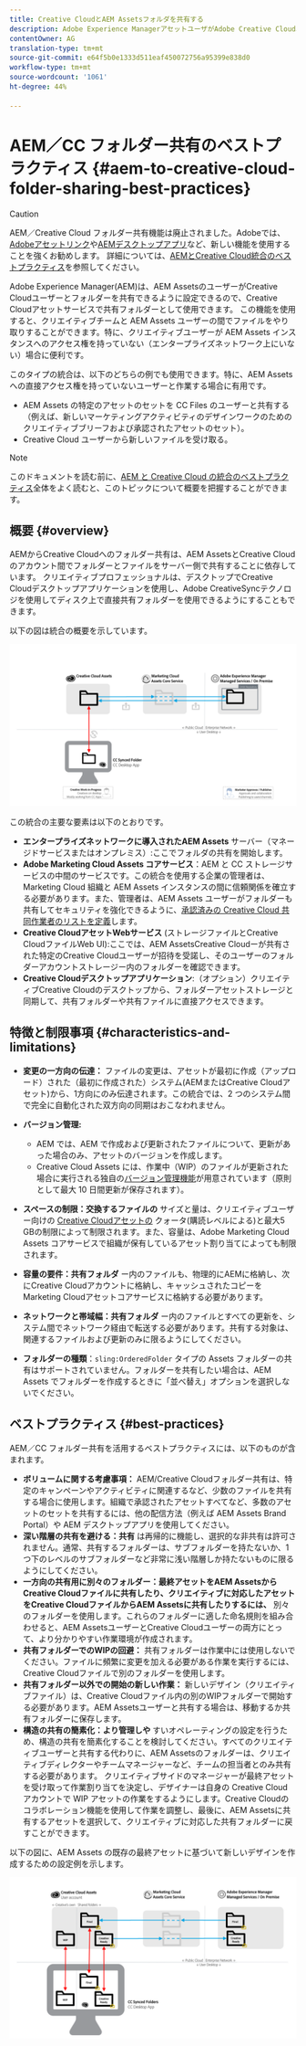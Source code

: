 ```yaml
---
title: Creative CloudとAEM Assetsフォルダを共有する
description: Adobe Experience ManagerアセットユーザがAdobe Creative Cloudユーザとアセットフォルダを交換できるようにするための設定とベストプラクティスです。
contentOwner: AG
translation-type: tm+mt
source-git-commit: e64f5b0e1333d511eaf450072756a95399e838d0
workflow-type: tm+mt
source-wordcount: '1061'
ht-degree: 44%

---
```



# AEM／CC フォルダー共有のベストプラクティス {#aem-to-creative-cloud-folder-sharing-best-practices}

>[!CAUTION]
>
>AEM／Creative Cloud フォルダー共有機能は廃止されました。Adobeでは、[Adobeアセットリンク](https://helpx.adobe.com/jp/enterprise/admin-guide.html/enterprise/using/adobe-asset-link.ug.html)や[AEMデスクトップアプリ](https://experienceleague.adobe.com/docs/experience-manager-desktop-app/using/using.html?lang=ja)など、新しい機能を使用することを強くお勧めします。 詳細については、[AEMとCreative Cloud統合のベストプラクティス](/help/assets/aem-cc-integration-best-practices.md)を参照してください。

Adobe Experience Manager(AEM)は、AEM AssetsのユーザーがCreative Cloudユーザーとフォルダーを共有できるように設定できるので、Creative Cloudアセットサービスで共有フォルダーとして使用できます。 この機能を使用すると、クリエイティブチームと AEM Assets ユーザーの間でファイルをやり取りすることができます。特に、クリエイティブユーザーが AEM Assets インスタンスへのアクセス権を持っていない（エンタープライズネットワーク上にいない）場合に便利です。

このタイプの統合は、以下のどちらの例でも使用できます。特に、AEM Assets への直接アクセス権を持っていないユーザーと作業する場合に有用です。

* AEM Assets の特定のアセットのセットを CC Files のユーザーと共有する（例えば、新しいマーケティングアクティビティのデザインワークのためのクリエイティブブリーフおよび承認されたアセットのセット）。
*  Creative Cloud ユーザーから新しいファイルを受け取る。

>[!NOTE]
>
>このドキュメントを読む前に、[AEM と Creative Cloud の統合のベストプラクティス](aem-cc-integration-best-practices.md)全体をよく読むと、このトピックについて概要を把握することができます。

## 概要 {#overview}

AEMからCreative Cloudへのフォルダー共有は、AEM AssetsとCreative Cloudのアカウント間でフォルダーとファイルをサーバー側で共有することに依存しています。 クリエイティブプロフェッショナルは、デスクトップでCreative Cloudデスクトップアプリケーションを使用し、Adobe CreativeSyncテクノロジを使用してディスク上で直接共有フォルダーを使用できるようにすることもできます。

以下の図は統合の概要を示しています。

![chlimage_1-406](assets/chlimage_1-406.png)

この統合の主要な要素は以下のとおりです。

* **エンタープライズネットワークに導入されたAEM Assets** サーバー（マネージドサービスまたはオンプレミス）:ここでフォルダの共有を開始します。
* **Adobe Marketing Cloud Assets コアサービス**：AEM と CC ストレージサービスの中間のサービスです。この統合を使用する企業の管理者は、Marketing Cloud 組織と AEM Assets インスタンスの間に信頼関係を確立する必要があります。また、管理者は、AEM Assets ユーザーがフォルダーも共有してセキュリティを強化できるように、[承認済みの Creative Cloud 共同作業者のリストを定義](https://experienceleague.adobe.com/docs/core-services/interface/assets/t-admin-add-cc-user.html?lang=en#assets)します。
* **Creative CloudアセットWebサービス** (ストレージファイルとCreative CloudファイルWeb UI):ここでは、AEM AssetsCreative Cloudーが共有された特定のCreative Cloudユーザーが招待を受諾し、そのユーザーのフォルダーアカウントストレージー内のフォルダーを確認できます。
* **Creative Cloudデスクトップアプリケーション**:（オプション）クリエイティブCreative Cloudのデスクトップから、フォルダーアセットストレージと同期して、共有フォルダーや共有ファイルに直接アクセスできます。

## 特徴と制限事項 {#characteristics-and-limitations}

* **変更の一方向の伝達：** ファイルの変更は、アセットが最初に作成（アップロード）された（最初に作成された）システム(AEMまたはCreative Cloudアセット)から、1方向にのみ伝達されます。この統合では、2 つのシステム間で完全に自動化された双方向の同期はおこなわれません。

* **バージョン管理:**

   * AEM では、AEM で作成および更新されたファイルについて、更新があった場合のみ、アセットのバージョンを作成します。
   * Creative Cloud Assets には、作業中（WIP）のファイルが更新された場合に実行される独自の[バージョン管理機能](https://helpx.adobe.com/jp/creative-cloud/help/versioning-faq.html)が用意されています（原則として最大 10 日間更新が保存されます）。

* **スペースの制限：交換するファイルの** サイズと量は、クリエイティブユーザー向けの [Creative Cloudアセットの](https://helpx.adobe.com/jp/creative-cloud/kb/file-storage-quota.html) クォータ(購読レベルによる)と最大5 GBの制限によって制限されます。また、容量は、Adobe Marketing Cloud Assets コアサービスで組織が保有しているアセット割り当てによっても制限されます。

* **容量の要件：共有フォルダ** ー内のファイルも、物理的にAEMに格納し、次にCreative Cloudアカウントに格納し、キャッシュされたコピーをMarketing Cloudアセットコアサービスに格納する必要があります。
* **ネットワークと帯域幅：共有フォルダ** ー内のファイルとすべての更新を、システム間でネットワーク経由で転送する必要があります。共有する対象は、関連するファイルおよび更新のみに限るようにしてください。
* **フォルダーの種類**：`sling:OrderedFolder` タイプの Assets フォルダーの共有はサポートされていません。フォルダーを共有したい場合は、AEM Assets でフォルダーを作成するときに「並べ替え」オプションを選択しないでください。

## ベストプラクティス {#best-practices}

AEM／CC フォルダー共有を活用するベストプラクティスには、以下のものが含まれます。

* **ボリュームに関する考慮事項：** AEM/Creative Cloudフォルダー共有は、特定のキャンペーンやアクティビティに関連するなど、少数のファイルを共有する場合に使用します。組織で承認されたアセットすべてなど、多数のアセットのセットを共有するには、他の配信方法（例えば AEM Assets Brand Portal）や AEM デスクトップアプリを使用してください。
* **深い階層の共有を避ける：共有** は再帰的に機能し、選択的な非共有は許可されません。通常、共有するフォルダーは、サブフォルダーを持たないか、1 つ下のレベルのサブフォルダーなど非常に浅い階層しか持たないものに限るようにしてください。
* **一方向の共有用に別々のフォルダー：最終アセットをAEM AssetsからCreative Cloudファイルに共有したり、クリエイティブに対応したアセットをCreative CloudファイルからAEM Assetsに共有したりするには、** 別々のフォルダーを使用します。これらのフォルダーに適した命名規則を組み合わせると、AEM AssetsユーザーとCreative Cloudユーザーの両方にとって、より分かりやすい作業環境が作成されます。
* **共有フォルダーでのWIPの回避：** 共有フォルダーは作業中には使用しないでください。ファイルに頻繁に変更を加える必要がある作業を実行するには、Creative Cloudファイルで別のフォルダーを使用します。
* **共有フォルダー以外での開始の新しい作業：** 新しいデザイン（クリエイティブファイル）は、Creative Cloudファイル内の別のWIPフォルダーで開始する必要があります。AEM Assetsユーザーと共有する場合は、移動するか共有フォルダーに保存します。
* **構造の共有の簡素化：より管理しや** すいオペレーティングの設定を行うため、構造の共有を簡素化することを検討してください。すべてのクリエイティブユーザーと共有する代わりに、AEM Assetsのフォルダーは、クリエイティブディレクターやチームマネージャーなど、チームの担当者とのみ共有する必要があります。 クリエイティブサイドのマネージャーが最終アセットを受け取って作業割り当てを決定し、デザイナーは自身の Creative Cloud アカウントで WIP アセットの作業をするようにします。Creative Cloudのコラボレーション機能を使用して作業を調整し、最後に、AEM Assetsに共有するアセットを選択して、クリエイティブに対応した共有フォルダーに戻すことができます。

以下の図に、AEM Assets の既存の最終アセットに基づいて新しいデザインを作成するための設定例を示します。

![chlimage_1-407](assets/chlimage_1-407.png)

